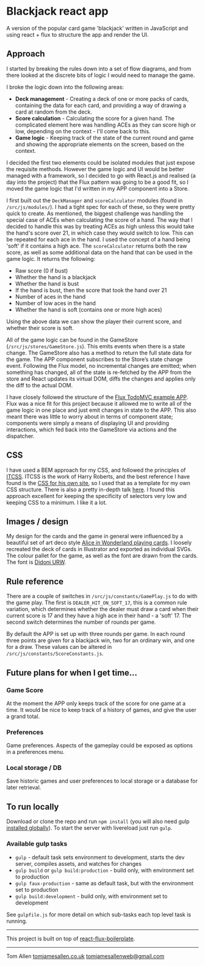 # Blackjack react app

A version of the popular card game 'blackjack' written in JavaScript and using react + flux to structure the app and render the UI.

## Approach

I started by breaking the rules down into a set of flow diagrams, and from there looked at the discrete bits of logic I would need to manage the game. 

I broke the logic down into the following areas:

* __Deck management__ - Creating a deck of one or more packs of cards, containing the data for each card, and providing a way of drawing a card at random from the deck.
* __Score calculation__ - Calculating the score for a given hand. The complicated element here was handling ACEs as they can score high or low, depending on the context - I'll come back to this.
* __Game logic__ - Keeping track of the state of the current round and game and showing the appropriate elements on the screen, based on the context.

I decided the first two elements could be isolated modules that just expose the requisite methods. However the game logic and UI would be better managed with a framework, so I decided to go with React.js and realised (a day into the project) that the Flux pattern was going to be a good fit, so I moved the game logic that I'd written in my APP component into a Store.

I first built out the `DeckManager` and `scoreCalculator` modules (found in `/src/js/modules/`). I had a tight spec for each of these, so they were pretty quick to create. As mentioned, the biggest challenge was handling the special case of ACEs when calculating the score of a hand. The way that I decided to handle this was by treating ACEs as high unless this would take the hand's score over 21, in which case they would switch to low. This can be repeated for each ace in the hand. I used the concept of a hand being 'soft' if it contains a high ace. The `scoreCalculator` returns both the raw score, as well as some additional data on the hand that can be used in the game logic. It returns the following:

* Raw score (0 if bust)
* Whether the hand is a blackjack
* Whether the hand is bust
* If the hand is bust, then the score that took the hand over 21
* Number of aces in the hand
* Number of low aces in the hand
* Whether the hand is soft (contains one or more high aces)

Using the above data we can show the player their current score, and whether their score is soft.

All of the game logic can be found in the GameStore (`/src/js/stores/GameStore.js`). This emits events when there is a state change. The GameStore also has a method to return the full state data for the game. The APP component subscribes to the Store’s state change event. Following the Flux model, no incremental changes are emitted; when something has changed, all of the state is re-fetched by the APP from the store and React updates its virtual DOM, diffs the changes and applies only the diff to the actual DOM.

I have closely followed the structure of the [Flux TodoMVC example APP][Flux TODOMVC]. Flux was a nice fit for this project because it allowed me to write all of the game logic in one place and just emit changes in state to the APP. This also meant there was little to worry about in terms of component state; components were simply a means of displaying UI and providing interactions, which fed back into the GameStore via actions and the dispatcher.


## CSS

I have used a BEM approach for my CSS, and followed the principles of [ITCSS][ITCSS]. ITCSS is the work of Harry Roberts, and the best reference I have found is the [CSS for his own site][Harry Roberts Github], so I used that as a template for my own CSS structure. There is also a pretty in-depth talk [here][ITCSS talk]. I found this approach excellent for keeping the specificity of selectors very low and keeping CSS to a minimum. I like it a lot.


## Images / design

My design for the cards and the game in general were influenced by a beautiful set of art deco style [Alice in Wonderland playing cards][Playing Cards]. I loosely recreated the deck of cards in Illustrator and exported as individual SVGs. The colour pallet for the game, as well as the font are drawn from the cards. The font is [Didoni URW][Font].


## Rule reference

There are a couple of switches in `/src/js/constants/GamePlay.js` to do with the game play. The first is `DEALER_HIT_ON_SOFT_17`, this is a common rule variation, which determines whether the dealer must draw a card when their current score is 17 and they have a high ace in their hand - a 'soft' 17. The second switch determines the number of rounds per game.

By default the APP is set up with three rounds per game. In each round three points are given for a blackjack win, two for an ordinary win, and one for a draw. These values can be altered in `/src/js/constants/ScoreConstants.js`.

## Future plans for when I get time...

### Game Score
At the moment the APP only keeps track of the score for one game at a time. It would be nice to keep track of a history of games, and give the user a grand total.

### Preferences
Game preferences. Aspects of the gameplay could be exposed as options in a preferences menu.

### Local storage / DB
Save historic games and user preferences to local storage or a database for later retrieval.


## To run locally

Download or clone the repo and run `npm install` (you will also need gulp [installed globally][gulp]). To start the server with livereload just run `gulp`.

### Available gulp tasks

* `gulp` - default task sets environment to development, starts the dev server, compiles assets, and watches for changes
* `gulp build` or `gulp build:production` - build only, with environment set to production
* `gulp faux-production` - same as default task, but with the environment set to production
* `gulp build:development` - build only, with environment set to development

See `gulpfile.js` for more detail on which sub-tasks each top level task is running.

______

This project is built on top of [react-flux-boilerplate][boilerplate].
______

Tom Allen
[tomjamesallen.co.uk](http://tomjamesallen.co.uk)
tomjamesallenweb@gmail.com



[Flux TODOMVC]: https://github.com/facebook/flux/tree/master/examples/flux-todomvc

[ITCSS]: http://itcss.io

[Harry Roberts Github]: https://github.com/csswizardry/csswizardry.github.com/tree/master/css

[ITCSS talk]: https://www.youtube.com/watch?v=1OKZOV-iLj4&hd=1

[Font]: https://typekit.com/fonts/didoni-urw

[Playing Cards]: http://www.visualnews.com/2014/09/28/art-deco-alice-in-wonderland-playing-cards-from-turnstyle

[gulp]: https://github.com/gulpjs/gulp/blob/master/docs/getting-started.md

[boilerplate]: https://github.com/tomjamesallen/react-flux-boilerplate
